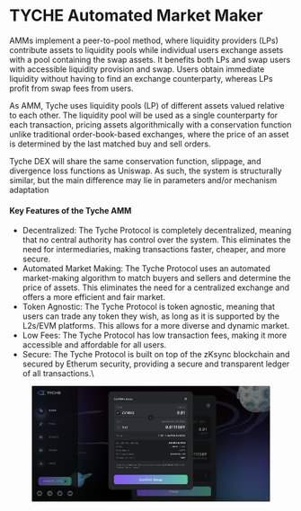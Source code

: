 # TYCHE Automated Market Maker

AMMs implement a peer-to-pool method, where liquidity providers (LPs) contribute assets to liquidity pools while individual users exchange assets with a pool containing the swap assets. It benefits both LPs and swap users with accessible liquidity provision and swap. Users obtain immediate liquidity without having to find an exchange counterparty, whereas LPs profit from swap fees from users.

As AMM, Tyche uses liquidity pools (LP) of different assets valued relative to each other. The liquidity pool will be used as a single counterparty for each transaction, pricing assets algorithmically with a conservation function unlike traditional order-book-based exchanges, where the price of an asset is determined by the last matched buy and sell orders.

Tyche DEX will share the same conservation function, slippage, and divergence loss functions as Uniswap. As such, the system is structurally similar, but the main difference may lie in parameters and/or mechanism adaptation

#### Key Features of the Tyche AMM

* Decentralized: The Tyche Protocol is completely decentralized, meaning that no central authority has control over the system. This eliminates the need for intermediaries, making transactions faster, cheaper, and more secure.
* Automated Market Making: The Tyche Protocol uses an automated market-making algorithm to match buyers and sellers and determine the price of assets. This eliminates the need for a centralized exchange and offers a more efficient and fair market.
* Token Agnostic: The Tyche Protocol is token agnostic, meaning that users can trade any token they wish, as long as it is supported by the L2s/EVM platforms. This allows for a more diverse and dynamic market.
* Low Fees: The Tyche Protocol has low transaction fees, making it more accessible and affordable for all users.
* Secure: The Tyche Protocol is built on top of the zKsync blockchain and secured by Etherum security, providing a secure and transparent ledger of all transactions.\


<figure><img src="../.gitbook/assets/deximage1.png" alt=""><figcaption></figcaption></figure>
